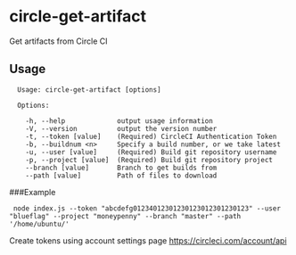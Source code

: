 # circle-get-artifact
Get artifacts from Circle CI


## Usage

```
  Usage: circle-get-artifact [options]

  Options:

    -h, --help             output usage information
    -V, --version          output the version number
    -t, --token [value]    (Required) CircleCI Authentication Token
    -b, --buildnum <n>     Specify a build number, or we take latest
    -u, --user [value]     (Required) Build git repository username
    -p, --project [value]  (Required) Build git repository project
    --branch [value]       Branch to get builds from
    --path [value]         Path of files to download

```

###Example
```
 node index.js --token "abcdefg01234012301230123012301230123" --user "blueflag" --project "moneypenny" --branch "master" --path '/home/ubuntu/'
```

Create tokens using account settings page https://circleci.com/account/api 
